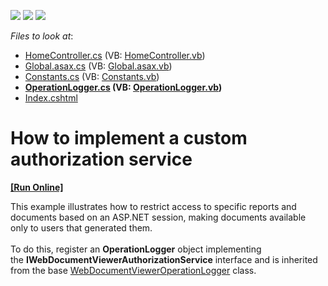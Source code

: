 <!-- default badges list -->
![](https://img.shields.io/endpoint?url=https://codecentral.devexpress.com/api/v1/VersionRange/128596459/16.2.4%2B)
[![](https://img.shields.io/badge/Open_in_DevExpress_Support_Center-FF7200?style=flat-square&logo=DevExpress&logoColor=white)](https://supportcenter.devexpress.com/ticket/details/T488888)
[![](https://img.shields.io/badge/📖_How_to_use_DevExpress_Examples-e9f6fc?style=flat-square)](https://docs.devexpress.com/GeneralInformation/403183)
<!-- default badges end -->
<!-- default file list -->
*Files to look at*:

* [HomeController.cs](./CS/AuthorizationService/Controllers/HomeController.cs) (VB: [HomeController.vb](./VB/AuthorizationService/Controllers/HomeController.vb))
* [Global.asax.cs](./CS/AuthorizationService/Global.asax.cs) (VB: [Global.asax.vb](./VB/AuthorizationService/Global.asax.vb))
* [Constants.cs](./CS/AuthorizationService/Services/Constants.cs) (VB: [Constants.vb](./VB/AuthorizationService/Services/Constants.vb))
* **[OperationLogger.cs](./CS/AuthorizationService/Services/OperationLogger.cs) (VB: [OperationLogger.vb](./VB/AuthorizationService/Services/OperationLogger.vb))**
* [Index.cshtml](./CS/AuthorizationService/Views/Home/Index.cshtml)
<!-- default file list end -->
# How to implement a custom authorization service
<!-- run online -->
**[[Run Online]](https://codecentral.devexpress.com/128596459/)**
<!-- run online end -->


<p>This example illustrates how to restrict access to specific reports and documents based on an ASP.NET session, making documents available only to users that generated them.<br><br>To do this, register an <strong>OperationLogger</strong> object implementing the <strong>IWebDocumentViewerAuthorizationService</strong> interface and is inherited from the base <a href="https://documentation.devexpress.com/#XtraReports/clsDevExpressXtraReportsWebWebDocumentViewerWebDocumentViewerOperationLoggertopic">WebDocumentViewerOperationLogger</a> class.</p>

<br/>


